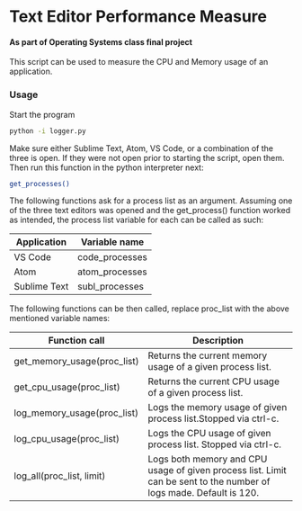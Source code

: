 # Text Editor Performance Measure
#### As part of Operating Systems class final project
This script can be used to measure the CPU and Memory usage of an application.

### Usage

Start the program

```bash
python -i logger.py
```

Make sure either Sublime Text, Atom, VS Code, or a combination of the three is open. If they were not open prior to starting the script, open them. Then run this function in the python interpreter next:

```bash
get_processes()
```

The following functions ask for a process list as an argument. Assuming one of the three text editors was opened and the get_process() function worked as intended, the process list variable for each can be called as such:

|Application|Variable name
|---|---
|VS Code|code_processes
|Atom|atom_processes
|Sublime Text|subl_processes

The following functions can be then called, replace proc_list with the above mentioned variable names:

|Function call|Description
|---|---
|get_memory_usage(proc_list)| Returns the current memory usage of a given process list.
|get_cpu_usage(proc_list)| Returns the current CPU usage of a given process list.
|log_memory_usage(proc_list)| Logs the memory usage of given process list.Stopped via ctrl-c.
|log_cpu_usage(proc_list)| Logs the CPU usage of given process list. Stopped via ctrl-c.
|log_all(proc_list, limit)| Logs both memory and CPU usage of given process list. Limit can be sent to the number of logs made. Default is 120.
